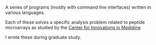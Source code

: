 A series of programs (mostly with command line interfaces) written in various languages.

Each of these solves a specific analysis problem related to peptide microarrays as studied by the [Center for Innovations in Medidine](http://www.biodesign.asu.edu/research/research-centers/innovations-in-medicine)

I wrote these during graduate study.
